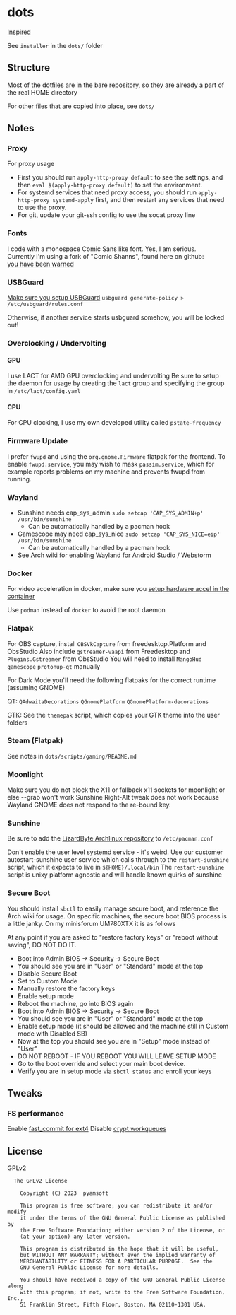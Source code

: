 # dots

[Inspired](https://www.atlassian.com/git/tutorials/dotfiles)

See `installer` in the `dots/` folder

## Structure

Most of the dotfiles are in the bare repository, so they are
already a part of the real HOME directory

For other files that are copied into place, see `dots/`

## Notes

### Proxy

For proxy usage

- First you should run `apply-http-proxy default` to see the settings, and then
  `eval $(apply-http-proxy default)` to set the environment.
- For systemd services that need proxy access, you should run `apply-http-proxy systemd-apply`
  first, and then restart any services that need to use the proxy.
- For git, update your git-ssh config to use the socat proxy line

### Fonts

I code with a monospace Comic Sans like font. Yes, I am serious.  
Currently I'm using a fork of "Comic Shanns", found here on github:  
[you have been warned](https://github.com/jesusmgg/comic-shanns-mono)

### USBGuard

[Make sure you setup USBGuard](https://wiki.archlinux.org/title/USBGuard)
`usbguard generate-policy > /etc/usbguard/rules.conf`

Otherwise, if another service starts usbguard somehow, you will be locked out!

### Overclocking / Undervolting

#### GPU

I use LACT for AMD GPU overclocking and undervolting
Be sure to setup the daemon for usage by creating the `lact` group and
specifying the group in `/etc/lact/config.yaml`

#### CPU

For CPU clocking, I use my own developed utility called `pstate-frequency`

### Firmware Update

I prefer `fwupd` and using the `org.gnome.Firmware` flatpak for the frontend.
To enable `fwupd.service`, you may wish to mask `passim.service`, which
for example reports problems on my machine and prevents fwupd from running.

### Wayland

- Sunshine needs cap_sys_admin `sudo setcap 'CAP_SYS_ADMIN+p' /usr/bin/sunshine`
  - Can be automatically handled by a pacman hook
- Gamescope may need cap_sys_nice `sudo setcap 'CAP_SYS_NICE=eip' /usr/bin/sunshine`
  - Can be automatically handled by a pacman hook
- See Arch wiki for enabling Wayland for Android Studio / Webstorm

### Docker

For video acceleration in docker, make sure you
[setup hardware accel in the container](https://jellyfin.org/docs/general/administration/hardware-acceleration#hardware-acceleration-on-docker-linux)

Use `podman` instead of `docker` to avoid the root daemon

### Flatpak

For OBS capture, install `OBSVkCapture` from freedesktop.Platform and ObsStudio
Also include `gstreamer-vaapi` from Freedesktop and `Plugins.Gstreamer` from ObsStudio
You will need to install `MangoHud` `gamescope` `protonup-qt` manually

For Dark Mode you'll need the following flatpaks for the correct runtime (assuming GNOME)

QT:
`QAdwaitaDecorations`
`QGnomePlatform`
`QGnomePlatform-decorations`

GTK:
See the `themepak` script, which copies your GTK theme into the user folders

### Steam (Flatpak)

See notes in `dots/scripts/gaming/README.md`

### Moonlight

Make sure you do not block the X11 or fallback x11 sockets for moonlight or else --grab won't work
Sunshine Right-Alt tweak does not work because Wayland GNOME does not respond to the re-bound key.

### Sunshine

Be sure to add the [LizardByte Archlinux repository](https://github.com/LizardByte/pacman-repo)
to `/etc/pacman.conf`

Don't enable the user level systemd service - it's weird. Use our customer autostart-sunshine user service
which calls through to the `restart-sunshine` script, which it expects to live in `${HOME}/.local/bin`
The `restart-sunshine` script is unixy platform agnostic and will handle known quirks of sunshine

### Secure Boot

You should install `sbctl` to easily manage secure boot, and reference the Arch wiki for usage.
On specific machines, the secure boot BIOS process is a little janky. On my minisforum UM780XTX it is as follows

At any point if you are asked to "restore factory keys" or "reboot without saving", DO NOT DO IT.

- Boot into Admin BIOS -> Security -> Secure Boot
- You should see you are in "User" or "Standard" mode at the top
- Disable Secure Boot
- Set to Custom Mode
- Manually restore the factory keys
- Enable setup mode
- Reboot the machine, go into BIOS again
- Boot into Admin BIOS -> Security -> Secure Boot
- You should see you are in "User" or "Standard" mode at the top
- Enable setup mode (it should be allowed and the machine still in Custom mode with Disabled SB)
- Now at the top you should see you are in "Setup" mode instead of "User"
- DO NOT REBOOT - IF YOU REBOOT YOU WILL LEAVE SETUP MODE
- Go to the boot override and select your main boot device.
- Verify you are in setup mode via `sbctl status` and enroll your keys

## Tweaks

### FS performance

Enable [fast_commit for ext4](https://wiki.archlinux.org/title/Ext4#Enabling_fast_commit_in_existing_filesystems)
Disable [crypt workqueues](https://wiki.archlinux.org/title/Dm-crypt/Specialties)

## License

GPLv2

```
  The GPLv2 License

    Copyright (C) 2023  pyamsoft

    This program is free software; you can redistribute it and/or modify
    it under the terms of the GNU General Public License as published by
    the Free Software Foundation; either version 2 of the License, or
    (at your option) any later version.

    This program is distributed in the hope that it will be useful,
    but WITHOUT ANY WARRANTY; without even the implied warranty of
    MERCHANTABILITY or FITNESS FOR A PARTICULAR PURPOSE.  See the
    GNU General Public License for more details.

    You should have received a copy of the GNU General Public License along
    with this program; if not, write to the Free Software Foundation, Inc.,
    51 Franklin Street, Fifth Floor, Boston, MA 02110-1301 USA.
```
